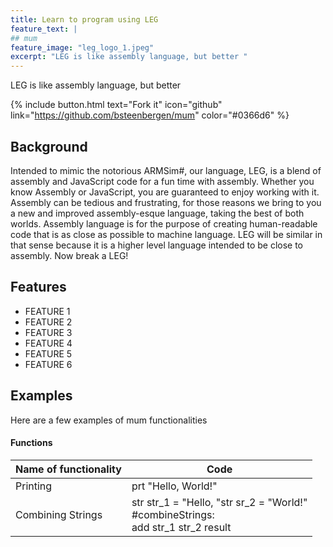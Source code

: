 ```yaml
---
title: Learn to program using LEG
feature_text: |
## mum
feature_image: "leg_logo_1.jpeg"
excerpt: "LEG is like assembly language, but better "
---
```


LEG is like assembly language, but better

{% include button.html text="Fork it" icon="github" link="https://github.com/bsteenbergen/mum" color="#0366d6" %}

## Background

Intended to mimic the notorious ARMSim#, our language, LEG, is a blend of assembly and JavaScript code for a fun time with assembly. Whether you know Assembly or JavaScript, you are guaranteed to enjoy working with it. Assembly can be tedious and frustrating, for those reasons we bring to you a new and improved assembly-esque language, taking the best of both worlds. Assembly language is for the purpose of creating human-readable code that is as close as possible to machine language. LEG will be similar in that sense because it is a higher level language intended to be close to assembly. Now break a LEG!

## Features

- FEATURE 1
- FEATURE 2
- FEATURE 3
- FEATURE 4
- FEATURE 5
- FEATURE 6

## Examples

Here are a few examples of mum functionalities

#### Functions

| Name of functionality | Code                                                                                   |
| --------------------- | -------------------------------------------------------------------------------------- |
| Printing              | prt "Hello, World!"                                                                    |
| Combining Strings     | str str_1 = "Hello, "str sr_2 = "World!"<br>#combineStrings:<br>add str_1 str_2 result |
